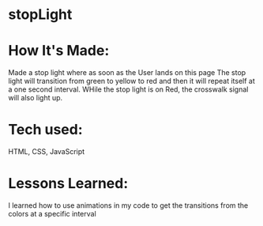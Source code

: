 # stopLight

# How It's Made:
Made a stop light where as soon as the User lands on this page The stop light will transition from green to yellow to red and then it will repeat itself at a one second interval.  WHile the stop light is on Red, the crosswalk signal will also light up.

# Tech used:
HTML, CSS, JavaScript

# Lessons Learned:
I learned how to use animations in my code to get the transitions from the colors at a specific interval
